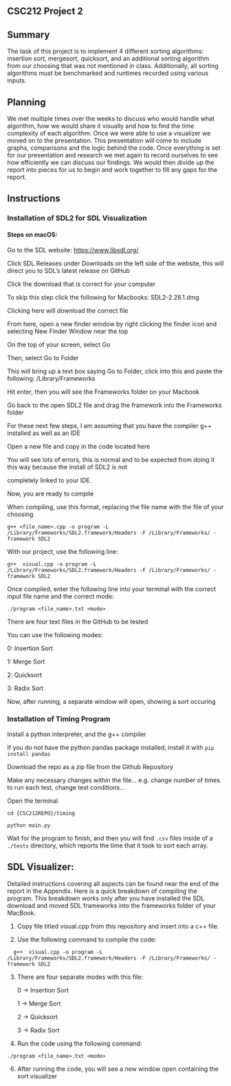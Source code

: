 CSC212 Project 2
---------------------

Summary
---------------------
The task of this project is to implement 4 different sorting algorithms: insertion sort, mergesort, quicksort, and an additional sorting algorithm from our choosing that was not mentioned in class. Additionally, all sorting algorithms must be benchmarked and runtimes recorded using various inputs. 

Planning
---------------------
We met multiple times over the weeks to discuss who would handle what algorithm, how we would share it visually and how to find the time complexity of each algorithm. Once we were able to use a visualizer we moved on to the presentation. This presentation will come to include graphs, comparisons and the logic behind the code. Once everything is set for our presentation and research we met again to record ourselves to see how efficiently we can discuss our findings. We would then divide up the report into pieces for us to begin and work together to fill any gaps for the report.

Instructions
---------------------
### Installation of SDL2 for SDL Visualization
#### Steps on macOS:

  Go to the SDL website: https://www.libsdl.org/
  
  Click SDL Releases under Downloads on the left side of the website, this will direct you to SDL’s latest release on GitHub
  
  Click the download that is correct for your computer
  
  To skip this step click the following for Macbooks: SDL2-2.28.1.dmg
  
  Clicking here will download the correct file
  
  From here, open a new finder window by right clicking the finder icon and selecting New Finder Window near the top
  
  On the top of your screen, select Go
  
  Then, select Go to Folder

  This will bring up a text box saying Go to Folder, click into this and paste the following: /Library/Frameworks 

  Hit enter, then you will see the Frameworks folder on your Macbook

  Go back to the open SDL2 file and drag the framework into the Frameworks folder

  For these next few steps, I am assuming that you have the compiler g++ installed as well as an IDE

  Open a new file and copy in the code located here

  You will see lots of errors, this is normal and to be expected from doing it this way because the install of SDL2 is not 
  
  completely linked to your IDE.

  Now, you are ready to compile

  When compiling, use this format, replacing the file name with the file of your choosing

  ```
  g++ <file_name>.cpp -o program -L /Library/Frameworks/SDL2.framework/Headers -F /Library/Frameworks/ -framework SDL2
  ```

  With our project, use the following line:

  ```
  g++  visual.cpp -o program -L /Library/Frameworks/SDL2.framework/Headers -F /Library/Frameworks/ -framework SDL2
  ```

  Once compiled, enter the following line into your terminal with the correct input file name and the correct mode:

  ```
  ./program <file_name>.txt <mode>
  ```

  There are four text files in the GitHub to be tested

  You can use the following modes:

  0: Insertion Sort

  1: Merge Sort

  2: Quicksort

  3: Radix Sort

  Now, after running, a separate window will open, showing a sort occuring

  ### Installation of Timing Program

  Install a python interpreter, and the g++ compiler

  If you do not have the python pandas package installed, install it with `pip install pandas`

  Download the repo as a zip file from the Github Repository

  Make any necessary changes within the file… e.g. change number of times to run each test, change test conditions… 

  Open the terminal

  `cd {CSC212REPO}/timing`

  `python main.py`

  Wait for the program to finish, and then you will find `.csv` files inside of a `./tests` directory, which reports the   time that it took to sort each array.



SDL Visualizer:
---------------------
Detailed instructions covering all aspects can be found near the end of the report in the Appendix. Here is a quick breakdown of compiling the program. This breakdown works only after you have installed the SDL download and moved SDL frameworks into the frameworks folder of your MacBook.

1. Copy file titled visual.cpp from this repository and insert into a c++ file.

2. Use the following command to compile the code:
```
  g++  visual.cpp -o program -L /Library/Frameworks/SDL2.framework/Headers -F /Library/Frameworks/ -framework SDL2
```

3. There are four separate modes with this file:

     0 -> Insertion Sort
 
     1 -> Merge Sort
 
     2 -> Quicksort
 
     3 -> Radix Sort


5. Run the code using the following command:
```
./program <file_name>.txt <mode>
```

6. After running the code, you will see a new window open containing the sort visualizer
